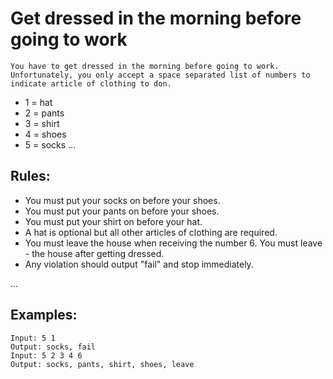 # Get dressed in the morning before going to work
    You have to get dressed in the morning before going to work. Unfortunately, you only accept a space separated list of numbers to indicate article of clothing to don.

- 1 = hat
- 2 = pants
- 3 = shirt
- 4 = shoes
- 5 = socks
... 

## Rules:

- You must put your socks on before your shoes.
- You must put your pants on before your shoes.
- You must put your shirt on before your hat.
- A hat is optional but all other articles of clothing are required.
- You must leave the house when receiving the number 6. You must leave - the house after getting dressed.
- Any violation should output "fail" and stop immediately.

...

## Examples:

```
Input: 5 1
Output: socks, fail
Input: 5 2 3 4 6
Output: socks, pants, shirt, shoes, leave
```
